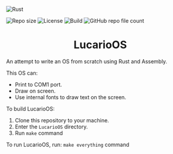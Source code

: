 ![Rust](https://img.shields.io/badge/rust-%23000000.svg?style=for-the-badge&logo=rust&logoColor=white)

![Repo size](https://img.shields.io/github/repo-size/NDRAEY/LucarioOS)
![License](https://img.shields.io/github/license/NDRAEY/LucarioOS)
![Build](https://img.shields.io/github/actions/workflow/status/NDRAEY/LucarioOS/Autobuild.yml)
![GitHub repo file count](https://img.shields.io/github/directory-file-count/NDRAEY/LucarioOS)

<h1 align="center">LucarioOS</h1>

An attempt to write an OS from scratch using Rust and Assembly.

This OS can:
- Print to COM1 port.
- Draw on screen.
- Use internal fonts to draw text on the screen.

To build LucarioOS:
1. Clone this repository to your machine.
2. Enter the `LucarioOS` directory.
3. Run ```make``` command


To run LucarioOS, run: ```make everything``` command
